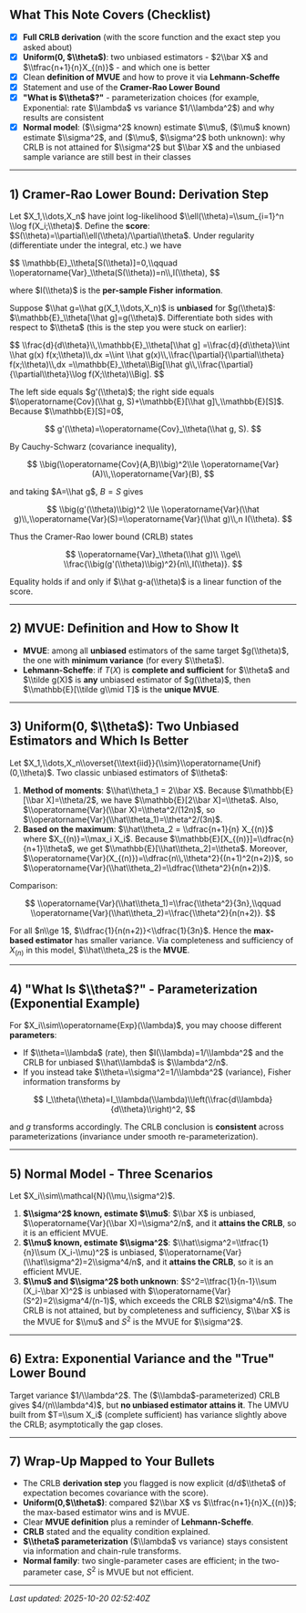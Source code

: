 ## What This Note Covers (Checklist)

- [x] **Full CRLB derivation** (with the score function and the exact step you asked about)
- [x] **Uniform(0, $\\theta$)**: two unbiased estimators - $2\\bar X$ and $\\tfrac{n+1}{n}X_{(n)}$ - and which one is better
- [x] Clean **definition of MVUE** and how to prove it via **Lehmann-Scheffe**
- [x] Statement and use of the **Cramer-Rao Lower Bound**
- [x] **"What is $\\theta$?"** - parameterization choices (for example, Exponential: rate $\\lambda$ vs variance $1/\\lambda^2$) and why results are consistent
- [x] **Normal model**: ($\\sigma^2$ known) estimate $\\mu$, ($\\mu$ known) estimate $\\sigma^2$, and ($\\mu$, $\\sigma^2$ both unknown): why CRLB is not attained for $\\sigma^2$ but $\\bar X$ and the unbiased sample variance are still best in their classes

---

## 1) Cramer-Rao Lower Bound: Derivation Step

Let $X_1,\\dots,X_n$ have joint log-likelihood $\\ell(\\theta)=\\sum_{i=1}^n \\log f(X_i;\\theta)$. Define the **score**: $S(\\theta)=\\partial\\ell(\\theta)/\\partial\\theta$. Under regularity (differentiate under the integral, etc.) we have
<div></div>
$$
\\mathbb{E}_\\theta[S(\\theta)]=0,\\qquad \\operatorname{Var}_\\theta(S(\\theta))=n\\,I(\\theta),
$$

where $I(\\theta)$ is the **per-sample Fisher information**.

Suppose $\\hat g=\\hat g(X_1,\\dots,X_n)$ is **unbiased** for $g(\\theta)$: $\\mathbb{E}_\\theta[\\hat g]=g(\\theta)$. Differentiate both sides with respect to $\\theta$ (this is the step you were stuck on earlier):

<div></div>
$$
\\frac{d}{d\\theta}\\,\\mathbb{E}_\\theta[\\hat g]
=\\frac{d}{d\\theta}\\int \\hat g(x) f(x;\\theta)\\,dx
=\\int \\hat g(x)\\,\\frac{\\partial}{\\partial\\theta} f(x;\\theta)\\,dx
=\\mathbb{E}_\\theta\\Big[\\hat g\\,\\frac{\\partial}{\\partial\\theta}\\log f(X;\\theta)\\Big].
$$

The left side equals $g'(\\theta)$; the right side equals $\\operatorname{Cov}(\\hat g, S)+\\mathbb{E}[\\hat g]\,\\mathbb{E}[S]$. Because $\\mathbb{E}[S]=0$,

$$
g'(\\theta)=\\operatorname{Cov}_\\theta(\\hat g, S).
$$

By Cauchy-Schwarz (covariance inequality),

$$
\\big(\\operatorname{Cov}(A,B)\\big)^2\\le \\operatorname{Var}(A)\\,\\operatorname{Var}(B),
$$

and taking $A=\\hat g$, $B=S$ gives

$$
\\big(g'(\\theta)\\big)^2 \\le \\operatorname{Var}(\\hat g)\\,\\operatorname{Var}(S)=\\operatorname{Var}(\\hat g)\\,n I(\\theta).
$$

Thus the Cramer-Rao lower bound (CRLB) states

$$
\\operatorname{Var}_\\theta(\\hat g)\\ \\ge\\ \\frac{\\big(g'(\\theta)\\big)^2}{n\\,I(\\theta)}.
$$

Equality holds if and only if $\\hat g-a(\\theta)$ is a linear function of the score.

---

## 2) MVUE: Definition and How to Show It

- **MVUE**: among all **unbiased** estimators of the same target $g(\\theta)$, the one with **minimum variance** (for every $\\theta$).
- **Lehmann-Scheffe**: if $T(X)$ is **complete and sufficient** for $\\theta$ and $\\tilde g(X)$ is **any** unbiased estimator of $g(\\theta)$, then $\\mathbb{E}[\\tilde g\\mid T]$ is the **unique MVUE**.

---

## 3) Uniform(0, $\\theta$): Two Unbiased Estimators and Which Is Better

Let $X_1,\\dots,X_n\\overset{\\text{iid}}{\\sim}\\operatorname{Unif}(0,\\theta)$. Two classic unbiased estimators of $\\theta$:

1. **Method of moments**: $\\hat\\theta_1 = 2\\bar X$. Because $\\mathbb{E}[\\bar X]=\\theta/2$, we have $\\mathbb{E}[2\\bar X]=\\theta$. Also, $\\operatorname{Var}(\\bar X)=\\theta^2/(12n)$, so $\\operatorname{Var}(\\hat\\theta_1)=\\theta^2/(3n)$.
2. **Based on the maximum**: $\\hat\\theta_2 = \\dfrac{n+1}{n} X_{(n)}$ where $X_{(n)}=\\max_i X_i$. Because $\\mathbb{E}[X_{(n)}]=\\dfrac{n}{n+1}\\theta$, we get $\\mathbb{E}[\\hat\\theta_2]=\\theta$. Moreover, $\\operatorname{Var}(X_{(n)})=\\dfrac{n\\,\\theta^2}{(n+1)^2(n+2)}$, so $\\operatorname{Var}(\\hat\\theta_2)=\\dfrac{\\theta^2}{n(n+2)}$.

Comparison:

$$
\\operatorname{Var}(\\hat\\theta_1)=\\frac{\\theta^2}{3n},\\qquad
\\operatorname{Var}(\\hat\\theta_2)=\\frac{\\theta^2}{n(n+2)}.
$$

For all $n\\ge 1$, $\\dfrac{1}{n(n+2)}<\\dfrac{1}{3n}$. Hence the **max-based estimator** has smaller variance. Via completeness and sufficiency of $X_{(n)}$ in this model, $\\hat\\theta_2$ is the **MVUE**.

---

## 4) "What Is $\\theta$?" - Parameterization (Exponential Example)

For $X_i\\sim\\operatorname{Exp}(\\lambda)$, you may choose different **parameters**:

- If $\\theta=\\lambda$ (rate), then $I(\\lambda)=1/\\lambda^2$ and the CRLB for unbiased $\\hat\\lambda$ is $\\lambda^2/n$.
- If you instead take $\\theta=\\sigma^2=1/\\lambda^2$ (variance), Fisher information transforms by

$$
I_\\theta(\\theta)=I_\\lambda(\\lambda)\\left(\\frac{d\\lambda}{d\\theta}\\right)^2,
$$

and $g$ transforms accordingly. The CRLB conclusion is **consistent** across parameterizations (invariance under smooth re-parameterization).

---

## 5) Normal Model - Three Scenarios

Let $X_i\\sim\\mathcal{N}(\\mu,\\sigma^2)$.

1. **$\\sigma^2$ known, estimate $\\mu$**: $\\bar X$ is unbiased, $\\operatorname{Var}(\\bar X)=\\sigma^2/n$, and it **attains the CRLB**, so it is an efficient MVUE.
2. **$\\mu$ known, estimate $\\sigma^2$**: $\\hat\\sigma^2=\\tfrac{1}{n}\\sum (X_i-\\mu)^2$ is unbiased, $\\operatorname{Var}(\\hat\\sigma^2)=2\\sigma^4/n$, and it **attains the CRLB**, so it is an efficient MVUE.
3. **$\\mu$ and $\\sigma^2$ both unknown**: $S^2=\\tfrac{1}{n-1}\\sum (X_i-\\bar X)^2$ is unbiased with $\\operatorname{Var}(S^2)=2\\sigma^4/(n-1)$, which exceeds the CRLB $2\\sigma^4/n$. The CRLB is not attained, but by completeness and sufficiency, $\\bar X$ is the MVUE for $\\mu$ and $S^2$ is the MVUE for $\\sigma^2$.

---

## 6) Extra: Exponential Variance and the "True" Lower Bound

Target variance $1/\\lambda^2$. The ($\\lambda$-parameterized) CRLB gives $4/(n\\lambda^4)$, but **no unbiased estimator attains it**. The UMVU built from $T=\\sum X_i$ (complete sufficient) has variance slightly above the CRLB; asymptotically the gap closes.

---

## 7) Wrap-Up Mapped to Your Bullets

- The CRLB **derivation step** you flagged is now explicit (d/d$\\theta$ of expectation becomes covariance with the score).
- **Uniform(0,$\\theta$)**: compared $2\\bar X$ vs $\\tfrac{n+1}{n}X_{(n)}$; the max-based estimator wins and is MVUE.
- Clear **MVUE definition** plus a reminder of **Lehmann-Scheffe**.
- **CRLB** stated and the equality condition explained.
- **$\\theta$ parameterization** ($\\lambda$ vs variance) stays consistent via information and chain-rule transforms.
- **Normal family**: two single-parameter cases are efficient; in the two-parameter case, $S^2$ is MVUE but not efficient.

---

_Last updated: 2025-10-20 02:52:40Z_
